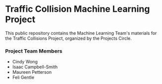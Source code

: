 # Traffic Collision Machine Learning Project

This public repository contains the Machine Learning Team's materials for the Traffic Collisions Project, organized by the Projects Circle.  

### Project Team Members
- Cindy Wong
- Isaac Campbell-Smith  
- Maureen Petterson  
- Feli Gentle  

